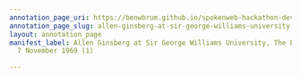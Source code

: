 ```yaml
---
annotation_page_uri: https://benwbrum.github.io/spokenweb-hackathon-development-noterms/annotations/allen-ginsberg-at-sir-george-williams-university-the-poetry-series-7-november-1969-1--canvas-1-toc.json
annotation_page_slug: allen-ginsberg-at-sir-george-williams-university-the-poetry-series-7-november-1969-1--canvas-1-toc
layout: annotation_page
manifest_label: Allen Ginsberg at Sir George Williams University, The Poetry Series,
  7 November 1969 (1)

---
```

